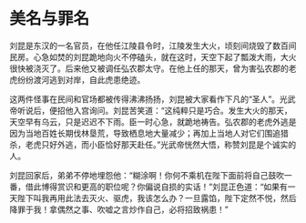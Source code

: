 # 美名与罪名

刘昆是东汉的一名官员，在他任江陵县令时，江陵发生大火，顷刻间烧毁了数百间民房。心急如焚的刘昆跪地向火不停磕头，就在这时，天空下起了瓢泼大雨，大火很快被浇灭了。后来他又被调任弘农郡太守。在他上任的那天，曾为害弘农郡的老虎纷纷渡河逃到对岸，自此虎患绝迹。 

这两件怪事在民间和官场都被传得沸沸扬扬，刘昆被大家看作下凡的“圣人”。光武帝听说后，便招他入宫询问。刘昆苦笑道：“这纯粹只是巧合。发生大火的那天，天空早有乌云，只是迟迟不下雨。臣一时心急，就跪地祷告。弘农郡的老虎外逃是因为当地百姓长期伐林垦荒，导致栖息地大量减少；再加上当地人对它们围追猎杀，老虎只好外逃，而小臣恰好那天赴任。”光武帝恍然大悟，称赞刘昆是个诚实的人。 

刘昆回家后，弟弟不停地埋怨他：“糊涂啊！你何不乘机在陛下面前将自己鼓吹一番，借此博得赏识和更高的职位呢？你偏说自损的实话！”刘昆正色道：“如果有一天陛下叫我再用此法去灭火、驱虎，我该怎么办？一旦露馅，陛下定然不悦，然后降罪于我！拿偶然之事、吹嘘之言炒作自己，必将招致祸患！”